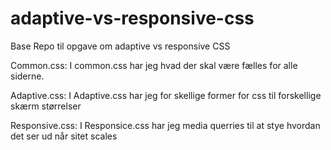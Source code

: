 # adaptive-vs-responsive-css

Base Repo til opgave om adaptive vs responsive CSS

Common.css:
I common.css har jeg hvad der skal være fælles for alle siderne.

Adaptive.css:
I Adaptive.css har jeg for skellige former for css til forskellige skærm størrelser

Responsive.css:
I Responsice.css har jeg media querries til at stye hvordan det ser ud når sitet scales
